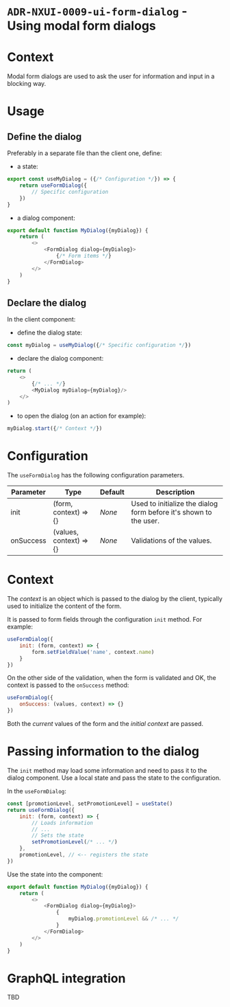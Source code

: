 `ADR-NXUI-0009-ui-form-dialog` - Using modal form dialogs
=========================================================

# Context

Modal form dialogs are used to ask the user for information and input in a blocking way.

# Usage

## Define the dialog

Preferably in a separate file than the client one, define:

* a state:

```javascript
export const useMyDialog = ({/* Configuration */}) => {
    return useFormDialog({
        // Specific configuration
    })
}
```

* a dialog component:

```javascript
export default function MyDialog({myDialog}) {
    return (
        <>
            <FormDialog dialog={myDialog}>
                {/* Form items */}     
            </FormDialog>
        </>
    )
}
```

## Declare the dialog

In the client component:

* define the dialog state:

```javascript
const myDialog = useMyDialog({/* Specific configuration */})
```

* declare the dialog component:

```javascript
return (
    <>
        {/* ... */}
        <MyDialog myDialog={myDialog}/>
    </>
)
```

* to open the dialog (on an action for example):

```javascript
myDialog.start({/* Context */})
```

# Configuration

The `useFormDialog` has the following configuration parameters.

| Parameter | Type                    | Default | Description                                                       |
|-----------|-------------------------|---------|-------------------------------------------------------------------|
| init      | (form, context) => {}   | _None_  | Used to initialize the dialog form before it's shown to the user. |
| onSuccess | (values, context) => {} | _None_  | Validations of the values.                                        |


# Context

The _context_ is an object which is passed to the dialog by the client, typically used to initialize the content of the form.

It is passed to form fields through the configuration `init` method. For example:

```javascript
useFormDialog({
    init: (form, context) => {
        form.setFieldValue('name', context.name)
    }
})
```

On the other side of the validation, when the form is validated and OK, the context is passed to the `onSuccess` method:

```javascript
useFormDialog({
    onSuccess: (values, context) => {}
})
```

Both the _current_ values of the form and the _initial context_ are passed.

# Passing information to the dialog

The `init` method may load some information and need to pass it to the dialog component. Use a local state
and pass the state to the configuration.

In the `useFormDialog`:

```javascript
const [promotionLevel, setPromotionLevel] = useState()
return useFormDialog({
    init: (form, context) => {
        // Loads information
        // ...
        // Sets the state
        setPromotionLevel(/* ... */)
    },
    promotionLevel, // <-- registers the state
})
```

Use the state into the component:

```javascript
export default function MyDialog({myDialog}) {
    return (
        <>
            <FormDialog dialog={myDialog}>
                {
                    myDialog.promotionLevel && /* ... */
                }
            </FormDialog>
        </>
    )
}

```

# GraphQL integration

TBD
